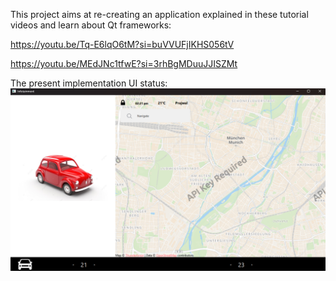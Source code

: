 This project aims at re-creating an application explained in these tutorial videos and learn about Qt frameworks: 

https://youtu.be/Tq-E6lqO6tM?si=buVVUFjIKHS056tV

https://youtu.be/MEdJNc1tfwE?si=3rhBgMDuuJJISZMt


The present implementation UI status:  ![present_working_image](HVAC.png)

